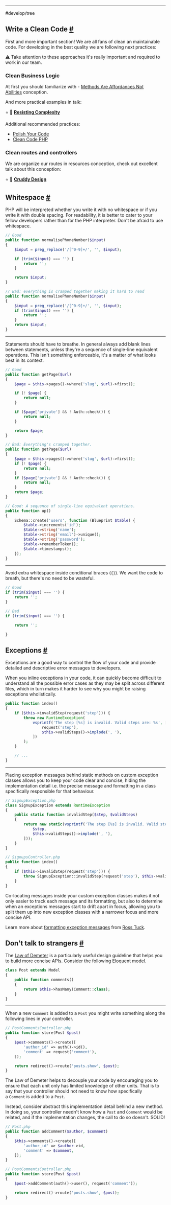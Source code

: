 ___
#develop/tree  

## Write a Clean Code [#](https://lsg.spdload.dev/general/#write-a-clean-code)

First and more important section! We are all fans of clean an maintainable code. For developing in the best quality we are following next practices:

⚠️ Take attention to these approaches it's really important and required to work in our team.

### Clean Business Logic

At first you should familiarize with - [Methods Are Affordances Not Abilities](https://adamwathan.me/2017/01/24/methods-are-affordances-not-abilities/) conception.

And more practical examples in talk:

⭐️ 🎥 **[Resisting Complexity](https://www.youtube.com/watch?v=dfgtKb-VpRk)**

Additional recommended practices:

-   [Polish Your Code](https://marcelpociot.de/blog/polish-your-code)
-   [Clean Code PHP](https://github.com/jupeter/clean-code-php)

### Clean routes and controllers

We are organize our routes in resources conception, check out excellent talk about this conception:

⭐️ 🎥 **[Cruddy Design](https://youtu.be/MF0jFKvS4SI)**

## Whitespace [#](https://lsg.spdload.dev/general/#whitespace)

PHP will be interpreted whether you write it with no whitespace or if you write it with double spacing. For readability, it is better to cater to your fellow developers rather than for the PHP interpreter. Don't be afraid to use whitespace.

```php
// Good
public function normalisePhoneNumber($input)
{
    $input = preg_replace('/[^0-9]+/', '', $input);

    if (trim($input) === '') {
        return '';
    }

    return $input;
}

// Bad: everything is cramped together making it hard to read
public function normalisePhoneNumber($input)
{
    $input = preg_replace('/[^0-9]+/', '', $input);
    if (trim($input) === '') {
        return '';
    }
    return $input;
}
```

---

Statements should have to breathe. In general always add blank lines between statements, unless they're a sequence of single-line equivalent operations. This isn't something enforceable, it's a matter of what looks best in its context.

```php
// Good
public function getPage($url)
{
    $page = $this->pages()->where('slug', $url)->first();

    if (! $page) {
        return null;
    }

    if ($page['private'] && ! Auth::check()) {
        return null;
    }

    return $page;
}

// Bad: Everything's cramped together.
public function getPage($url)
{
    $page = $this->pages()->where('slug', $url)->first();
    if (! $page) {
        return null;
    }
    if ($page['private'] && ! Auth::check()) {
        return null;
    }
    return $page;
}
```

```php
// Good: A sequence of single-line equivalent operations.
public function up()
{
    Schema::create('users', function (Blueprint $table) {
        $table->increments('id');
        $table->string('name');
        $table->string('email')->unique();
        $table->string('password');
        $table->rememberToken();
        $table->timestamps();
    });
}
```

---

Avoid extra whitespace inside conditional braces (`{}`). We want the code to breath, but there's no need to be wasteful.

```php
// Good
if (trim($input) === '') {
    return '';
}

// Bad
if (trim($input) === '') {

    return '';

}
```

## Exceptions [#](https://lsg.spdload.dev/general/#exceptions)

Exceptions are a good way to control the flow of your code and provide detailed and descriptive error messages to developers.

When you inline exceptions in your code, it can quickly become difficult to understand all the possible error cases as they may be split across different files, which in turn makes it harder to see why you might be raising exceptions wholistically.

```php
public function index()
{
    if ($this->invalidStep(request('step'))) {
        throw new RuntimeException(
            vsprintf('The step [%s] is invalid. Valid steps are: %s', [
                request('step'),
                $this->validSteps()->implode(', '),
            ])
        );
    }

    // ...
}
```

---

Placing exception messages behind static methods on custom exception classes allows you to keep your code clear and concise, hiding the implementation detail i.e. the precise message and formatting in a class specifically responsible for that behaviour.

```php
// SignupException.php
class SignupException extends RuntimeException
{
    public static function invalidStep($step, $validSteps)
    {
        return new static(vsprintf('The step [%s] is invalid. Valid steps are: %s', [
            $step,
            $this->validSteps()->implode(', '),
        ]));
    }
}

// SignupsController.php
public function index()
{
    if ($this->invalidStep(request('step'))) {
        throw SignupException::invalidStep(request('step'), $this->validSteps());
    }
}
```

Co-locating messages inside your custom exception classes makes it not only easier to track each message and its formatting, but also to determine when an exceptions messages start to drift apart in focus, allowing you to split them up into new exception classes with a narrower focus and more concise API.

Learn more about [formatting exception messages](http://rosstuck.com/formatting-exception-messages) from [Ross Tuck](https://twitter.com/rosstuck).

## Don't talk to strangers [#](https://lsg.spdload.dev/general/#dont-talk-to-strangers)

The [Law of Demeter](https://en.wikipedia.org/wiki/Law_of_Demeter) is a particularly useful design guideline that helps you to build more concise APIs. Consider the following Eloquent model.

```php
class Post extends Model
{
    public function comments()
    {
        return $this->hasMany(Comment::class);
    }
}
```

---

When a new `Comment` is added to a `Post` you might write something along the following lines in your controller.

```php
// PostCommentsController.php
public function store(Post $post)
{
    $post->comments()->create([
        'author_id' => auth()->id(),
        'comment' => request('comment'),
    ]);

    return redirect()->route('posts.show', $post);
}
```

The Law of Demeter helps to decouple your code by encouraging you to ensure that each unit only has limited knowledge of other units. That is to say that your controller should not need to know how specifically a `Comment` is added to a `Post`.

Instead, consider abstract this implementation detail behind a new method. In doing so, your controller needn't know how a `Post` and `Comment` would be related, and if the implementation changes, the call to do so doesn't. SOLID!

```php
// Post.php
public function addComment($author, $comment)
{
    $this->comments()->create([
        'author_id' => $author->id,
        'comment' => $comment,
    ]);
}

// PostCommentsController.php
public function store(Post $post)
{
    $post->addComment(auth()->user(), request('comment'));

    return redirect()->route('posts.show', $post);
}
```
